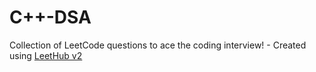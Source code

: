 # C++-DSA
Collection of LeetCode questions to ace the coding interview! - Created using [LeetHub v2](https://github.com/arunbhardwaj/LeetHub-2.0)
